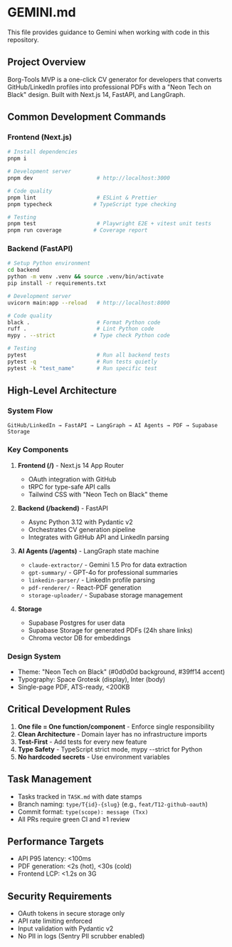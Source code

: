 # GEMINI.md

This file provides guidance to Gemini when working with code in this repository.

## Project Overview

Borg-Tools MVP is a one-click CV generator for developers that converts GitHub/LinkedIn profiles into professional PDFs with a "Neon Tech on Black" design. Built with Next.js 14, FastAPI, and LangGraph.

## Common Development Commands

### Frontend (Next.js)
```bash
# Install dependencies
pnpm i

# Development server
pnpm dev                    # http://localhost:3000

# Code quality
pnpm lint                   # ESLint & Prettier
pnpm typecheck             # TypeScript type checking

# Testing
pnpm test                   # Playwright E2E + vitest unit tests
pnpm run coverage          # Coverage report
```

### Backend (FastAPI)
```bash
# Setup Python environment
cd backend
python -m venv .venv && source .venv/bin/activate
pip install -r requirements.txt

# Development server
uvicorn main:app --reload   # http://localhost:8000

# Code quality
black .                     # Format Python code
ruff .                      # Lint Python code
mypy . --strict            # Type check Python code

# Testing
pytest                      # Run all backend tests
pytest -q                   # Run tests quietly
pytest -k "test_name"       # Run specific test
```

## High-Level Architecture

### System Flow
```
GitHub/LinkedIn → FastAPI → LangGraph → AI Agents → PDF → Supabase Storage
```

### Key Components

1. **Frontend (/)** - Next.js 14 App Router
   - OAuth integration with GitHub
   - tRPC for type-safe API calls
   - Tailwind CSS with "Neon Tech on Black" theme

2. **Backend (/backend)** - FastAPI
   - Async Python 3.12 with Pydantic v2
   - Orchestrates CV generation pipeline
   - Integrates with GitHub API and LinkedIn parsing

3. **AI Agents (/agents)** - LangGraph state machine
   - `claude-extractor/` - Gemini 1.5 Pro for data extraction
   - `gpt-summary/` - GPT-4o for professional summaries
   - `linkedin-parser/` - LinkedIn profile parsing
   - `pdf-renderer/` - React-PDF generation
   - `storage-uploader/` - Supabase storage management

4. **Storage**
   - Supabase Postgres for user data
   - Supabase Storage for generated PDFs (24h share links)
   - Chroma vector DB for embeddings

### Design System
- Theme: "Neon Tech on Black" (#0d0d0d background, #39ff14 accent)
- Typography: Space Grotesk (display), Inter (body)
- Single-page PDF, ATS-ready, <200KB

## Critical Development Rules

1. **One file = One function/component** - Enforce single responsibility
2. **Clean Architecture** - Domain layer has no infrastructure imports
3. **Test-First** - Add tests for every new feature
4. **Type Safety** - TypeScript strict mode, mypy --strict for Python
5. **No hardcoded secrets** - Use environment variables

## Task Management

- Tasks tracked in `TASK.md` with date stamps
- Branch naming: `type/T{id}-{slug}` (e.g., `feat/T12-github-oauth`)
- Commit format: `type(scope): message (Txx)`
- All PRs require green CI and ≥1 review

## Performance Targets

- API P95 latency: <100ms
- PDF generation: <2s (hot), <30s (cold)
- Frontend LCP: <1.2s on 3G

## Security Requirements

- OAuth tokens in secure storage only
- API rate limiting enforced
- Input validation with Pydantic v2
- No PII in logs (Sentry PII scrubber enabled)